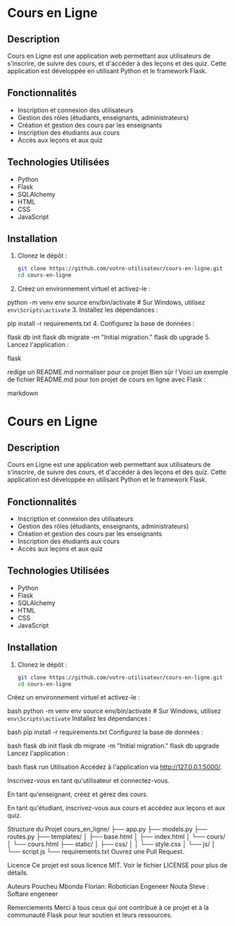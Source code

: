 # Cours en Ligne

## Description
Cours en Ligne est une application web permettant aux utilisateurs de s'inscrire, de suivre des cours, et d'accéder à des leçons et des quiz. Cette application est développée en utilisant Python et le framework Flask.

## Fonctionnalités
- Inscription et connexion des utilisateurs
- Gestion des rôles (étudiants, enseignants, administrateurs)
- Création et gestion des cours par les enseignants
- Inscription des étudiants aux cours
- Accès aux leçons et aux quiz

## Technologies Utilisées
- Python
- Flask
- SQLAlchemy
- HTML
- CSS
- JavaScript

## Installation
1. Clonez le dépôt :
   ```bash
   git clone https://github.com/votre-utilisateur/cours-en-ligne.git
   cd cours-en-ligne
2. Créez un environnement virtuel et activez-le :

python -m venv env
source env/bin/activate  # Sur Windows, utilisez `env\Scripts\activate`
3. Installez les dépendances :

pip install -r requirements.txt
4. Configurez la base de données :

flask db init
flask db migrate -m "Initial migration."
flask db upgrade
5. Lancez l'application :

flask 


redige un README.md normaliser pour ce projet
Bien sûr ! Voici un exemple de fichier README.md pour ton projet de cours en ligne avec Flask :

markdown
# Cours en Ligne

## Description
Cours en Ligne est une application web permettant aux utilisateurs de s'inscrire, de suivre des cours, et d'accéder à des leçons et des quiz. Cette application est développée en utilisant Python et le framework Flask.

## Fonctionnalités
- Inscription et connexion des utilisateurs
- Gestion des rôles (étudiants, enseignants, administrateurs)
- Création et gestion des cours par les enseignants
- Inscription des étudiants aux cours
- Accès aux leçons et aux quiz

## Technologies Utilisées
- Python
- Flask
- SQLAlchemy
- HTML
- CSS
- JavaScript

## Installation
1. Clonez le dépôt :
   ```bash
   git clone https://github.com/votre-utilisateur/cours-en-ligne.git
   cd cours-en-ligne
Créez un environnement virtuel et activez-le :

bash
python -m venv env
source env/bin/activate  # Sur Windows, utilisez `env\Scripts\activate`
Installez les dépendances :

bash
pip install -r requirements.txt
Configurez la base de données :

bash
flask db init
flask db migrate -m "Initial migration."
flask db upgrade
Lancez l'application :

bash
flask run
Utilisation
Accédez à l'application via http://127.0.0.1:5000/.

Inscrivez-vous en tant qu'utilisateur et connectez-vous.

En tant qu'enseignant, créez et gérez des cours.

En tant qu'étudiant, inscrivez-vous aux cours et accédez aux leçons et aux quiz.

Structure du Projet
cours_en_ligne/
 ├── app.py
 ├── models.py
 ├── routes.py
 ├── templates/
 │             ├── base.html 
 │             ├── index.html 
 │             └── cours/ 
 │                      └── cours.html 
 ├── static/ 
 │         ├── css/ 
 │         │      └── style.css 
 │         └── js/ 
 │               └── script.js 
 └── requirements.txt
Ouvrez une Pull Request.

Licence
Ce projet est sous licence MIT. Voir le fichier LICENSE pour plus de détails.

Auteurs
Poucheu Mbonda Florian: Robotician Engeneer
Nouta Steve : Softare engeneer

Remerciements
Merci à tous ceux qui ont contribué à ce projet et à la communauté Flask pour leur soutien et leurs ressources.
